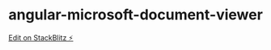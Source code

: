 # angular-microsoft-document-viewer

[Edit on StackBlitz ⚡️](https://stackblitz.com/edit/angular-microsoft-document-viewer-1dlwr3)